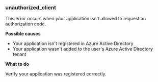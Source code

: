 ### unauthorized_client
This error occurs when your application isn't allowed to request an authorization code.

**Possible causes**
* Your application isn't registered in Azure Active Directory
* Your application wasn't added to the user's Azure Active Directory tenant

**What to do**

Verify your application was registered correctly.
